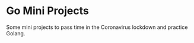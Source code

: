 ﻿# Go Mini Projects

Some mini projects to pass time in the Coronavirus lockdown and practice Golang.
